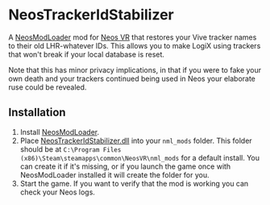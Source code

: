 # NeosTrackerIdStabilizer

A [NeosModLoader](https://github.com/zkxs/NeosModLoader) mod for [Neos VR](https://neos.com/) that restores your Vive tracker names to their old LHR-whatever IDs. This allows you to make LogiX using trackers that won't break if your local database is reset.

Note that this has minor privacy implications, in that if you were to fake your own death and your trackers continued being used in Neos your elaborate ruse could be revealed.

## Installation
1. Install [NeosModLoader](https://github.com/zkxs/NeosModLoader).
1. Place [NeosTrackerIdStabilizer.dll](https://github.com/zkxs/NeosTrackerIdStabilizer/releases/latest/download/NeosTrackerIdStabilizer.dll) into your `nml_mods` folder. This folder should be at `C:\Program Files (x86)\Steam\steamapps\common\NeosVR\nml_mods` for a default install. You can create it if it's missing, or if you launch the game once with NeosModLoader installed it will create the folder for you.
1. Start the game. If you want to verify that the mod is working you can check your Neos logs.
